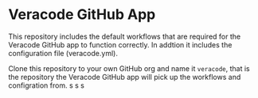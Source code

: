 # Veracode GitHub App  

This repository includes the default workflows that are required for the Veracode GitHub app to function correctly. In addtion it includes the configuration file (veracode.yml).  

Clone this repository to your own GitHub org and name it `veracode`, that is the repository the Veracode GitHub app will pick up the workflows and configration from.
s
s
s
